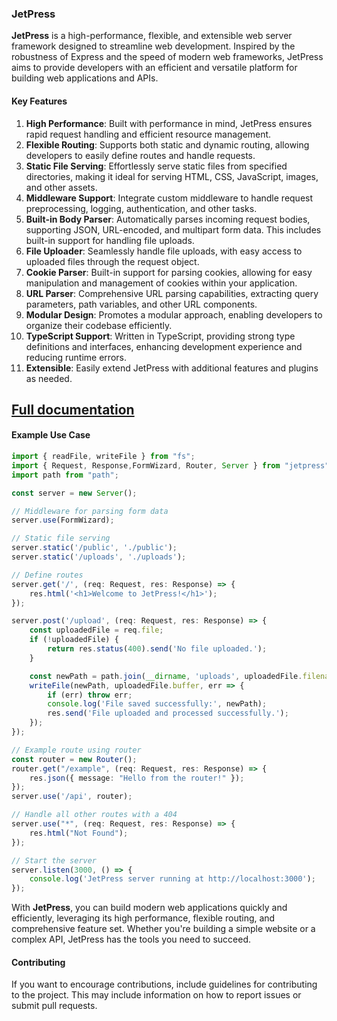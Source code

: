 ### JetPress

**JetPress** is a high-performance, flexible, and extensible web server framework designed to streamline web development. Inspired by the robustness of Express and the speed of modern web frameworks, JetPress aims to provide developers with an efficient and versatile platform for building web applications and APIs.

#### Key Features

1. **High Performance**: Built with performance in mind, JetPress ensures rapid request handling and efficient resource management.
2. **Flexible Routing**: Supports both static and dynamic routing, allowing developers to easily define routes and handle requests.
3. **Static File Serving**: Effortlessly serve static files from specified directories, making it ideal for serving HTML, CSS, JavaScript, images, and other assets.
4. **Middleware Support**: Integrate custom middleware to handle request preprocessing, logging, authentication, and other tasks.
5. **Built-in Body Parser**: Automatically parses incoming request bodies, supporting JSON, URL-encoded, and multipart form data. This includes built-in support for handling file uploads.
6. **File Uploader**: Seamlessly handle file uploads, with easy access to uploaded files through the request object.
7. **Cookie Parser**: Built-in support for parsing cookies, allowing for easy manipulation and management of cookies within your application.
8. **URL Parser**: Comprehensive URL parsing capabilities, extracting query parameters, path variables, and other URL components.
9. **Modular Design**: Promotes a modular approach, enabling developers to organize their codebase efficiently.
10. **TypeScript Support**: Written in TypeScript, providing strong type definitions and interfaces, enhancing development experience and reducing runtime errors.
11. **Extensible**: Easily extend JetPress with additional features and plugins as needed.

## [Full documentation](<https://github.com/SRAKIB17/jetpress-npm?tab=readme-ov-file#developer-documentation-for-jetpress>)

#### Example Use Case

```typescript
import { readFile, writeFile } from "fs";
import { Request, Response,FormWizard, Router, Server } from "jetpress";
import path from "path";

const server = new Server();

// Middleware for parsing form data
server.use(FormWizard);

// Static file serving
server.static('/public', './public');
server.static('/uploads', './uploads');

// Define routes
server.get('/', (req: Request, res: Response) => {
    res.html('<h1>Welcome to JetPress!</h1>');
});

server.post('/upload', (req: Request, res: Response) => {
    const uploadedFile = req.file;
    if (!uploadedFile) {
        return res.status(400).send('No file uploaded.');
    }

    const newPath = path.join(__dirname, 'uploads', uploadedFile.filename);
    writeFile(newPath, uploadedFile.buffer, err => {
        if (err) throw err;
        console.log('File saved successfully:', newPath);
        res.send('File uploaded and processed successfully.');
    });
});

// Example route using router
const router = new Router();
router.get("/example", (req: Request, res: Response) => {
    res.json({ message: "Hello from the router!" });
});
server.use('/api', router);

// Handle all other routes with a 404
server.use("*", (req: Request, res: Response) => {
    res.html("Not Found");
});

// Start the server
server.listen(3000, () => {
    console.log('JetPress server running at http://localhost:3000');
});
```

With **JetPress**, you can build modern web applications quickly and efficiently, leveraging its high performance, flexible routing, and comprehensive feature set. Whether you're building a simple website or a complex API, JetPress has the tools you need to succeed.

#### Contributing

If you want to encourage contributions, include guidelines for contributing to the project. This may include information on how to report issues or submit pull requests.
